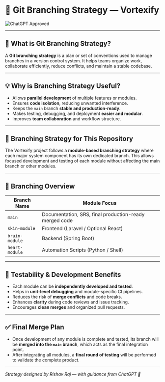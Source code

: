 # 🌿 Git Branching Strategy — Vortexify  
![ChatGPT Approved](https://img.shields.io/badge/Approved%20by-ChatGPT-brightgreen?logo=openai)

---

## 📌 What is Git Branching Strategy?

A **Git branching strategy** is a plan or set of conventions used to manage branches in a version control system. It helps teams organize work, collaborate efficiently, reduce conflicts, and maintain a stable codebase.

---

## 💡 Why is Branching Strategy Useful?

- Allows **parallel development** of multiple features or modules.
- Ensures **code isolation**, reducing unwanted interference.
- Keeps the `main` branch **stable and production-ready**.
- Makes testing, debugging, and deployment **easier and modular**.
- Improves **team collaboration** and workflow structure.

---

## 🚀 Branching Strategy for This Repository

The Vortexify project follows a **module-based branching strategy** where each major system component has its own dedicated branch. This allows focused development and testing of each module without affecting the main branch or other modules.

---

## 🌱 Branching Overview

| Branch Name       | Module Focus       |
|-------------------|--------------------|
| `main`            | Documentation, SRS, final production-ready merged code |
| `skin-module`     | Frontend (Laravel / Optional React) |
| `brain-module`    | Backend (Spring Boot) |
| `heart-module`    | Automation Scripts (Python / Shell) |

---

## 🔬 Testability & Development Benefits

- Each module can be **independently developed and tested**.
- Helps in **unit-level debugging** and module-specific CI pipelines.
- Reduces the risk of **merge conflicts** and code breaks.
- Enhances **clarity** during code reviews and issue tracking.
- Encourages **clean merges** and organized pull requests.

---

## ✅ Final Merge Plan

- Once development of any module is complete and tested, its branch will be **merged into the `main` branch**, which acts as the final integration point.
- After integrating all modules, a **final round of testing** will be performed to validate the complete product.

---

*Strategy designed by Rishav Raj — with guidance from ChatGPT 🤖*
